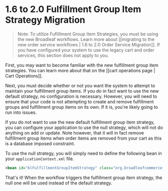 # 1.6 to 2.0 Fulfillment Group Item Strategy Migration

> Note: To utilize Fuflillment Group Item Strategies, you must be using the new Broadleaf workflows. Learn more about [[migrating to the new order service workflows | 1.6 to 2.0 Order Service Migration]]. If you have configured your system to use the legacy cart and order services, this section does not apply to you.

First, you may want to become familiar with the new fulfillment group item strategies. You can learn more about that on the [[cart operations page | Cart Operations]].

Next, you must decide whether or not you want the system to attempt to maintain your fulfillment group items. If you do in fact want to use the new default strategy, no configuration is necessary. However, you will need to ensure that your code is not attempting to create and remove fulfillment groups and fulfillment group items on its own. If it is, you're likely going to run into issues.

If you do not want to use the new default fulfillment group item strategy, you can configure your application to use the null strategy, which will not do anything on add or update. Note however, that it will in fact remove fulfillment group items when order items are removed from your cart as this is a database imposed constraint.

To use the null strategy, you will simply need to define the following bean in your `applicationContext.xml` file.

```xml
<bean id="blFulfillmentGroupItemStrategy" class="org.broadleafcommerce.core.order.strategy.NullFulfillmentGroupItemStrategyImpl" />
```

That's it! When the workflow triggers the fulfillment group item strategy, the null one will be used instead of the default strategy.
